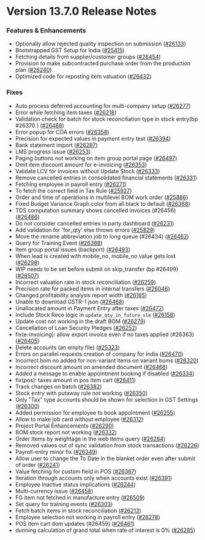 # Version 13.7.0 Release Notes

### Features & Enhancements
- Optionally allow rejected quality inspection on submission ([#26133](https://github.com/frappe/erpnext/pull/26133))
- Bootstrapped GST Setup for India ([#25415](https://github.com/frappe/erpnext/pull/25415))
- Fetching details from supplier/customer groups ([#26454](https://github.com/frappe/erpnext/pull/26454))
- Provision to make subcontracted purchase order from the production plan ([#26240](https://github.com/frappe/erpnext/pull/26240))
- Optimized code for reposting item valuation ([#26432](https://github.com/frappe/erpnext/pull/26432))

### Fixes
- Auto process deferred accounting for multi-company setup ([#26277](https://github.com/frappe/erpnext/pull/26277))
- Error while fetching item taxes ([#26218](https://github.com/frappe/erpnext/pull/26218))
- Validation check for batch for stock reconciliation type in stock entry(bp #26370 ) ([#26488](https://github.com/frappe/erpnext/pull/26488))
- Error popup for COA errors ([#26358](https://github.com/frappe/erpnext/pull/26358))
- Precision for expected values in payment entry test ([#26394](https://github.com/frappe/erpnext/pull/26394))
- Bank statement import ([#26287](https://github.com/frappe/erpnext/pull/26287))
- LMS progress issue ([#26253](https://github.com/frappe/erpnext/pull/26253))
- Paging buttons not working on item group portal page ([#26497](https://github.com/frappe/erpnext/pull/26497))
- Omit item discount amount for e-invoicing ([#26353](https://github.com/frappe/erpnext/pull/26353))
- Validate LCV for Invoices without Update Stock ([#26333](https://github.com/frappe/erpnext/pull/26333))
- Remove cancelled entries in consolidated financial statements ([#26331](https://github.com/frappe/erpnext/pull/26331))
- Fetching employee in payroll entry ([#26271](https://github.com/frappe/erpnext/pull/26271))
- To fetch the correct field in Tax Rule ([#25927](https://github.com/frappe/erpnext/pull/25927))
- Order and time of operations in multilevel BOM work order ([#25886](https://github.com/frappe/erpnext/pull/25886))
- Fixed Budget Variance Graph color from all black to default ([#26368](https://github.com/frappe/erpnext/pull/26368))
- TDS computation summary shows cancelled invoices (#26456) ([#26486](https://github.com/frappe/erpnext/pull/26486))
- Do not consider cancelled entries in party dashboard ([#26231](https://github.com/frappe/erpnext/pull/26231))
- Add validation for 'for_qty' else throws errors ([#25829](https://github.com/frappe/erpnext/pull/25829))
- Move the rename abbreviation job to long queue (#26434) ([#26462](https://github.com/frappe/erpnext/pull/26462))
- Query for Training Event ([#26388](https://github.com/frappe/erpnext/pull/26388))
- Item group portal issues (backport) ([#26493](https://github.com/frappe/erpnext/pull/26493))
- When lead is created with mobile_no, mobile_no value gets lost ([#26298](https://github.com/frappe/erpnext/pull/26298))
- WIP needs to be set before submit on skip_transfer (bp #26499) ([#26507](https://github.com/frappe/erpnext/pull/26507))
- Incorrect valuation rate in stock reconciliation ([#26259](https://github.com/frappe/erpnext/pull/26259))
- Precision rate for packed items in internal transfers ([#26046](https://github.com/frappe/erpnext/pull/26046))
- Changed profitability analysis report width ([#26165](https://github.com/frappe/erpnext/pull/26165))
- Unable to download GSTR-1 json ([#26468](https://github.com/frappe/erpnext/pull/26468))
- Unallocated amount in Payment Entry after taxes ([#26472](https://github.com/frappe/erpnext/pull/26472))
- Include Stock Reco logic in `update_qty_in_future_sle` ([#26158](https://github.com/frappe/erpnext/pull/26158))
- Update cost not working in the draft BOM ([#26279](https://github.com/frappe/erpnext/pull/26279))
- Cancellation of Loan Security Pledges ([#26252](https://github.com/frappe/erpnext/pull/26252))
- fix(e-invoicing): allow export invoice even if no taxes applied (#26363) ([#26405](https://github.com/frappe/erpnext/pull/26405))
- Delete accounts (an empty file) ([#25323](https://github.com/frappe/erpnext/pull/25323))
- Errors on parallel requests creation of company for India  ([#26470](https://github.com/frappe/erpnext/pull/26470))
- Incorrect bom no added for non-variant items on variant boms ([#26320](https://github.com/frappe/erpnext/pull/26320))
- Incorrect discount amount on amended document ([#26466](https://github.com/frappe/erpnext/pull/26466))
- Added a message to enable appointment booking if disabled ([#26334](https://github.com/frappe/erpnext/pull/26334))
- fix(pos): taxes amount in pos item cart ([#26411](https://github.com/frappe/erpnext/pull/26411))
- Track changes on batch ([#26382](https://github.com/frappe/erpnext/pull/26382))
- Stock entry with putaway rule not working ([#26350](https://github.com/frappe/erpnext/pull/26350))
- Only "Tax" type accounts should be shown for selection in GST Settings ([#26300](https://github.com/frappe/erpnext/pull/26300))
- Added permission for employee to book appointment ([#26255](https://github.com/frappe/erpnext/pull/26255))
- Allow to make job card without employee ([#26312](https://github.com/frappe/erpnext/pull/26312))
- Project Portal Enhancements ([#26290](https://github.com/frappe/erpnext/pull/26290))
- BOM stock report not working ([#26332](https://github.com/frappe/erpnext/pull/26332))
- Order Items by weightage in the web items query ([#26284](https://github.com/frappe/erpnext/pull/26284))
- Removed values out of sync validation from stock transactions ([#26226](https://github.com/frappe/erpnext/pull/26226))
- Payroll-entry minor fix ([#26349](https://github.com/frappe/erpnext/pull/26349))
- Allow user to change the To Date in the blanket order even after submit of order ([#26241](https://github.com/frappe/erpnext/pull/26241))
- Value fetching for custom field in POS ([#26367](https://github.com/frappe/erpnext/pull/26367))
- Iteration through accounts only when accounts exist ([#26391](https://github.com/frappe/erpnext/pull/26391))
- Employee Inactive status implications ([#26244](https://github.com/frappe/erpnext/pull/26244))
- Multi-currency issue ([#26458](https://github.com/frappe/erpnext/pull/26458))
- FG item not fetched in manufacture entry ([#26509](https://github.com/frappe/erpnext/pull/26509))
- Set query for training events ([#26303](https://github.com/frappe/erpnext/pull/26303))
- Fetch batch items in stock reconciliation ([#26213](https://github.com/frappe/erpnext/pull/26213))
- Employee selection not working in payroll entry ([#26278](https://github.com/frappe/erpnext/pull/26278))
- POS item cart dom updates (#26459) ([#26461](https://github.com/frappe/erpnext/pull/26461))
- dunning calculation of grand total when rate of interest is 0% ([#26285](https://github.com/frappe/erpnext/pull/26285))
